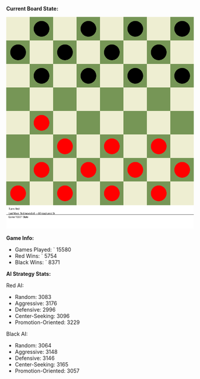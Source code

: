 
**Current Board State:**  
<!-- START_GIF -->
![Checkers Game](./checkers_game.gif)
<!-- END_GIF -->

**Game Info:**  
- Games Played: `<!-- GAMES_PLAYED --> 15580
- Red Wins: `<!-- RED_WINS --> 5754
- Black Wins: `<!-- BLACK_WINS --> 8371

<!-- AI_STATS -->
**AI Strategy Stats:**

Red AI:
- Random: 3083
- Aggressive: 3176
- Defensive: 2996
- Center-Seeking: 3096
- Promotion-Oriented: 3229

Black AI:
- Random: 3064
- Aggressive: 3148
- Defensive: 3146
- Center-Seeking: 3165
- Promotion-Oriented: 3057
